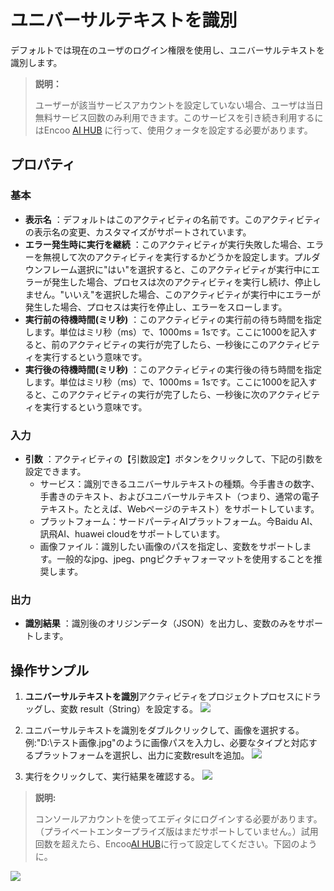# ユニバーサルテキストを識別

デフォルトでは現在のユーザのログイン権限を使用し、ユニバーサルテキストを識別します。
> **説明：**
>
> ユーザーが該当サービスアカウントを設定していない場合、ユーザは当日無料サービス回数のみ利用できます。このサービスを引き続き利用するにはEncoo [AI HUB](https://aihub.encoo.com/serviceAccount) に行って、使用クォータを設定する必要があります。


## プロパティ

### 基本

- **表示名** ：デフォルトはこのアクティビティの名前です。このアクティビティの表示名の変更、カスタマイズがサポートされています。
- **エラー発生時に実行を継続** ：このアクティビティが実行失敗した場合、エラーを無視して次のアクティビティを実行するかどうかを設定します。プルダウンフレーム選択に"はい"を選択すると、このアクティビティが実行中にエラーが発生した場合、プロセスは次のアクティビティを実行し続け、停止しません。"いいえ"を選択した場合、このアクティビティが実行中にエラーが発生した場合、プロセスは実行を停止し、エラーをスローします。
- **実行前の待機時間(ミリ秒)** ：このアクティビティの実行前の待ち時間を指定します。単位はミリ秒（ms）で、1000ms = 1sです。ここに1000を記入すると、前のアクティビティの実行が完了したら、一秒後にこのアクティビティを実行するという意味です。
- **実行後の待機時間(ミリ秒)** ：このアクティビティの実行後の待ち時間を指定します。単位はミリ秒（ms）で、1000ms = 1sです。ここに1000を記入すると、このアクティビティの実行が完了したら、一秒後に次のアクティビティを実行するという意味です。

### 入力

- **引数** ：アクティビティの【引数設定】ボタンをクリックして、下記の引数を設定できます。
  - サービス：識別できるユニバーサルテキストの種類。今手書きの数字、手書きのテキスト、およびユニバーサルテキスト（つまり、通常の電子テキスト。たとえば、Webページのテキスト）をサポートしています。
  - プラットフォーム：サードパーティAIプラットフォーム。今Baidu AI、訊飛AI、huawei cloudをサポートしています。
  - 画像ファイル：識別したい画像のパスを指定し、変数をサポートします。一般的なjpg、jpeg、pngピクチャフォーマットを使用することを推奨します。

### 出力

- **識別結果** ：識別後のオリジンデータ（JSON）を出力し、変数のみをサポートします。

## 操作サンプル

1. **ユニバーサルテキストを識別**アクティビティをプロジェクトプロセスにドラッグし、変数 result（String）を設定する。
![](https://docimages.blob.core.chinacloudapi.cn/images/Activities/GeneralCharacterRecognition_1.png)

2. ユニバーサルテキストを識別をダブルクリックして、画像を選択する。例:"D:\\テスト画像.jpg"のように画像パスを入力し、必要なタイプと対応するプラットフォームを選択し、出力に変数resultを追加。
![](https://docimages.blob.core.chinacloudapi.cn/images/Activities/GeneralCharacterRecognition_2.png)

3. 実行をクリックして、実行結果を確認する。
![](https://docimages.blob.core.chinacloudapi.cn/images/Activities/GeneralCharacterRecognition_3.png)


> **説明:**
>
> コンソールアカウントを使ってエディタにログインする必要があります。（プライベートエンタープライズ版はまだサポートしていません。）試用回数を超えたら、Encoo[AI HUB](https://aihub.encoo.com/serviceAccount)に行って設定してください。下図のように。

   ![](https://docimages.blob.core.chinacloudapi.cn/images/Activities/GeneralCharacterRecognition_4.png)

